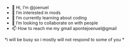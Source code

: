 - 👋 Hi, I’m @joenuel
- 👀 I’m interested in mods
- 🌱 I’m currently learning about coding
- 💞️ I’m looking to collaborate on with people
- 📫 How to reach me my gmail apontejoenuel@gmail

<!---
joenuel/joenuel is a ✨ special ✨ repository because its `README.md` (this file) appears on your GitHub profile.
You can click the Preview link to take a look at your changes.
--->


*i will be busy so i mostly will not respond to some of you *
